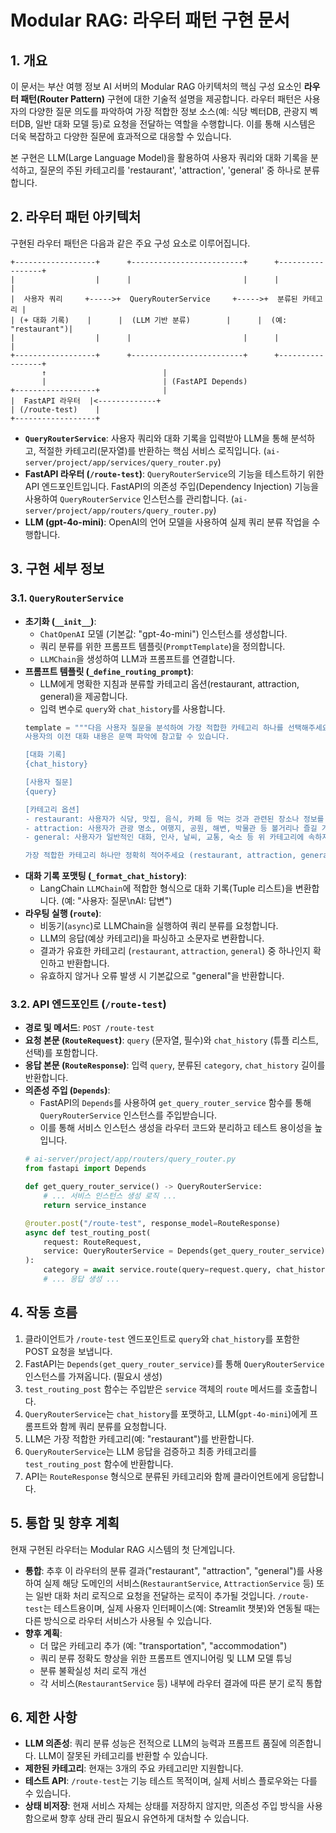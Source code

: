 # Modular RAG: 라우터 패턴 구현 문서

## 1. 개요

이 문서는 부산 여행 정보 AI 서버의 Modular RAG 아키텍처의 핵심 구성 요소인 **라우터 패턴(Router Pattern)** 구현에 대한 기술적 설명을 제공합니다. 라우터 패턴은 사용자의 다양한 질문 의도를 파악하여 가장 적합한 정보 소스(예: 식당 벡터DB, 관광지 벡터DB, 일반 대화 모델 등)로 요청을 전달하는 역할을 수행합니다. 이를 통해 시스템은 더욱 복잡하고 다양한 질문에 효과적으로 대응할 수 있습니다.

본 구현은 LLM(Large Language Model)을 활용하여 사용자 쿼리와 대화 기록을 분석하고, 질문의 주된 카테고리를 'restaurant', 'attraction', 'general' 중 하나로 분류합니다.

## 2. 라우터 패턴 아키텍처

구현된 라우터 패턴은 다음과 같은 주요 구성 요소로 이루어집니다.

```
+------------------+      +-------------------------+      +-----------------+
|                  |      |                         |      |                 |
|  사용자 쿼리     +----->+  QueryRouterService     +----->+  분류된 카테고리 |
| (+ 대화 기록)    |      |  (LLM 기반 분류)        |      |  (예: "restaurant")|
|                  |      |                         |      |                 |
+------------------+      +-------------------------+      +-----------------+
       ↑                          |
       |                          | (FastAPI Depends)
+------------------+              |
|  FastAPI 라우터  |<-------------+
| (/route-test)    |
+------------------+
```

-   **`QueryRouterService`**: 사용자 쿼리와 대화 기록을 입력받아 LLM을 통해 분석하고, 적절한 카테고리(문자열)를 반환하는 핵심 서비스 로직입니다. (`ai-server/project/app/services/query_router.py`)
-   **FastAPI 라우터 (`/route-test`)**: `QueryRouterService`의 기능을 테스트하기 위한 API 엔드포인트입니다. FastAPI의 의존성 주입(Dependency Injection) 기능을 사용하여 `QueryRouterService` 인스턴스를 관리합니다. (`ai-server/project/app/routers/query_router.py`)
-   **LLM (gpt-4o-mini)**: OpenAI의 언어 모델을 사용하여 실제 쿼리 분류 작업을 수행합니다.

## 3. 구현 세부 정보

### 3.1. `QueryRouterService`

-   **초기화 (`__init__`)**:
    -   `ChatOpenAI` 모델 (기본값: "gpt-4o-mini") 인스턴스를 생성합니다.
    -   쿼리 분류를 위한 프롬프트 템플릿(`PromptTemplate`)을 정의합니다.
    -   `LLMChain`을 생성하여 LLM과 프롬프트를 연결합니다.
-   **프롬프트 템플릿 (`_define_routing_prompt`)**:
    -   LLM에게 명확한 지침과 분류할 카테고리 옵션(restaurant, attraction, general)을 제공합니다.
    -   입력 변수로 `query`와 `chat_history`를 사용합니다.
    ```python
    template = """다음 사용자 질문을 분석하여 가장 적합한 카테고리 하나를 선택해주세요.
    사용자의 이전 대화 내용은 문맥 파악에 참고할 수 있습니다.

    [대화 기록]
    {chat_history}

    [사용자 질문]
    {query}

    [카테고리 옵션]
    - restaurant: 사용자가 식당, 맛집, 음식, 카페 등 먹는 것과 관련된 장소나 정보를 찾고 있을 때 선택합니다.
    - attraction: 사용자가 관광 명소, 여행지, 공원, 해변, 박물관 등 볼거리나 즐길 거리를 찾고 있을 때 선택합니다.
    - general: 사용자가 일반적인 대화, 인사, 날씨, 교통, 숙소 등 위 카테고리에 속하지 않는 질문을 할 때 선택합니다.

    가장 적합한 카테고리 하나만 정확히 적어주세요 (restaurant, attraction, general 중 하나):"""
    ```
-   **대화 기록 포맷팅 (`_format_chat_history`)**:
    -   LangChain `LLMChain`에 적합한 형식으로 대화 기록(Tuple 리스트)을 변환합니다. (예: "사용자: 질문\nAI: 답변")
-   **라우팅 실행 (`route`)**:
    -   비동기(`async`)로 LLMChain을 실행하여 쿼리 분류를 요청합니다.
    -   LLM의 응답(예상 카테고리)을 파싱하고 소문자로 변환합니다.
    -   결과가 유효한 카테고리 (`restaurant`, `attraction`, `general`) 중 하나인지 확인하고 반환합니다.
    -   유효하지 않거나 오류 발생 시 기본값으로 "general"을 반환합니다.

### 3.2. API 엔드포인트 (`/route-test`)

-   **경로 및 메서드**: `POST /route-test`
-   **요청 본문 (`RouteRequest`)**: `query` (문자열, 필수)와 `chat_history` (튜플 리스트, 선택)를 포함합니다.
-   **응답 본문 (`RouteResponse`)**: 입력 `query`, 분류된 `category`, `chat_history` 길이를 반환합니다.
-   **의존성 주입 (`Depends`)**:
    -   FastAPI의 `Depends`를 사용하여 `get_query_router_service` 함수를 통해 `QueryRouterService` 인스턴스를 주입받습니다.
    -   이를 통해 서비스 인스턴스 생성을 라우터 코드와 분리하고 테스트 용이성을 높입니다.
    ```python
    # ai-server/project/app/routers/query_router.py
    from fastapi import Depends

    def get_query_router_service() -> QueryRouterService:
        # ... 서비스 인스턴스 생성 로직 ...
        return service_instance

    @router.post("/route-test", response_model=RouteResponse)
    async def test_routing_post(
        request: RouteRequest,
        service: QueryRouterService = Depends(get_query_router_service) # 서비스 주입
    ):
        category = await service.route(query=request.query, chat_history=request.chat_history)
        # ... 응답 생성 ...
    ```

## 4. 작동 흐름

1.  클라이언트가 `/route-test` 엔드포인트로 `query`와 `chat_history`를 포함한 POST 요청을 보냅니다.
2.  FastAPI는 `Depends(get_query_router_service)`를 통해 `QueryRouterService` 인스턴스를 가져옵니다. (필요시 생성)
3.  `test_routing_post` 함수는 주입받은 `service` 객체의 `route` 메서드를 호출합니다.
4.  `QueryRouterService`는 `chat_history`를 포맷하고, LLM(`gpt-4o-mini`)에게 프롬프트와 함께 쿼리 분류를 요청합니다.
5.  LLM은 가장 적합한 카테고리(예: "restaurant")를 반환합니다.
6.  `QueryRouterService`는 LLM 응답을 검증하고 최종 카테고리를 `test_routing_post` 함수에 반환합니다.
7.  API는 `RouteResponse` 형식으로 분류된 카테고리와 함께 클라이언트에게 응답합니다.

## 5. 통합 및 향후 계획

현재 구현된 라우터는 Modular RAG 시스템의 첫 단계입니다.

-   **통합**: 추후 이 라우터의 분류 결과("restaurant", "attraction", "general")를 사용하여 실제 해당 도메인의 서비스(`RestaurantService`, `AttractionService` 등) 또는 일반 대화 처리 로직으로 요청을 전달하는 로직이 추가될 것입니다. `/route-test`는 테스트용이며, 실제 사용자 인터페이스(예: Streamlit 챗봇)와 연동될 때는 다른 방식으로 라우터 서비스가 사용될 수 있습니다.
-   **향후 계획**:
    -   더 많은 카테고리 추가 (예: "transportation", "accommodation")
    -   쿼리 분류 정확도 향상을 위한 프롬프트 엔지니어링 및 LLM 모델 튜닝
    -   분류 불확실성 처리 로직 개선
    -   각 서비스(`RestaurantService` 등) 내부에 라우터 결과에 따른 분기 로직 통합

## 6. 제한 사항

-   **LLM 의존성**: 쿼리 분류 성능은 전적으로 LLM의 능력과 프롬프트 품질에 의존합니다. LLM이 잘못된 카테고리를 반환할 수 있습니다.
-   **제한된 카테고리**: 현재는 3개의 주요 카테고리만 지원합니다.
-   **테스트 API**: `/route-test`는 기능 테스트 목적이며, 실제 서비스 플로우와는 다를 수 있습니다.
-   **상태 비저장**: 현재 서비스 자체는 상태를 저장하지 않지만, 의존성 주입 방식을 사용함으로써 향후 상태 관리 필요시 유연하게 대처할 수 있습니다.
